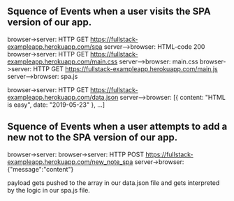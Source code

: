 ## Squence of Events when a user visits the SPA version of our app.

browser->server: HTTP GET https://fullstack-exampleapp.herokuapp.com/spa
server-->browser: HTML-code 200
browser->server: HTTP GET https://fullstack-exampleapp.herokuapp.com/main.css
server-->browser: main.css
browser->server: HTTP GET https://fullstack-exampleapp.herokuapp.com/main.js
server-->browser: spa.js

browser->server: HTTP GET https://fullstack-exampleapp.herokuapp.com/data.json
server-->browser: [{ content: "HTML is easy", date: "2019-05-23" }, ...]

## Squence of Events when a user attempts to add a new not to the SPA version of our app.

browser->server: browser->server: HTTP POST https://fullstack-exampleapp.herokuapp.com/new_note_spa
server->browser: {"message":"content"}

payload gets pushed to the array in our data.json file and gets interpreted by the logic in our spa.js file.